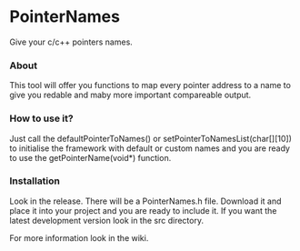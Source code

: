 # PointerNames
Give your c/c++ pointers names.
### About
This tool will offer you functions to map every pointer address to a name to give you redable and maby more important compareable output.

### How to use it?
Just call the defaultPointerToNames() or setPointerToNamesList(char\[\]\[10\]) to initialise the framework with default or custom names and you are ready to use the getPointerName(void*) function.

### Installation
Look in the release. There will be a PointerNames.h file. Download it and place it into your project and you are ready to include it.
If you want the latest development version look in the src directory.

For more information look in the wiki.

